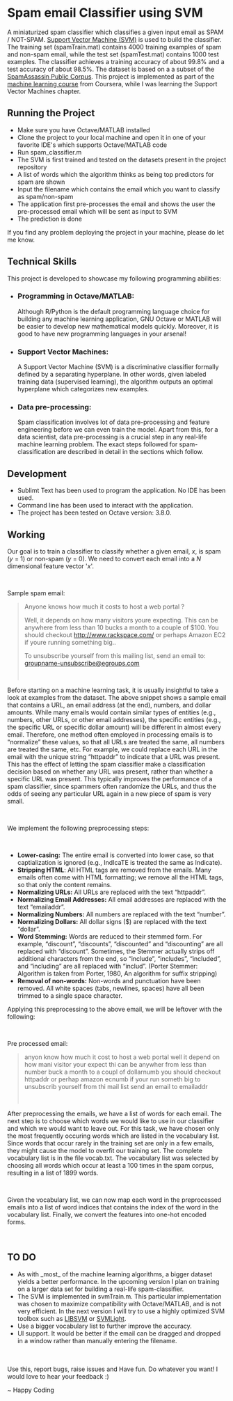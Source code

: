 # Spam email Classifier using SVM

A miniaturized spam classifier which classifies a given input email as SPAM / NOT-SPAM. <a href="https://en.wikipedia.org/wiki/Support_vector_machine">Support Vector Machine (SVM)</a> is used to build the classifier. The training set (spamTrain.mat) contains 4000 training examples of spam and non-spam email, while the test set (spamTest.mat) contains 1000 test examples. The classifier achieves a training accuracy of about 99.8% and a test accuracy of about 98.5%. The dataset is based on a a subset of the <a href="http://spamassassin.apache.org/old/publiccorpus/">SpamAssassin Public Corpus</a>. This project is implemented as part of the <a href="https://github.com/adityachandupatla/ML_Coursera">machine learning course</a> from Coursera, while I was learning the Support Vector Machines chapter.

<h2>Running the Project</h2>
<ul>
  <li>Make sure you have Octave/MATLAB installed</li>
  <li>Clone the project to your local machine and open it in one of your favorite IDE's which supports Octave/MATLAB code</li>
  <li>Run spam_classifier.m</li>
  <li>The SVM is first trained and tested on the datasets present in the project repository</li>
  <li>A list of words which the algorithm thinks as being top predictors for spam are shown</li>
  <li>Input the filename which contains the email which you want to classify as spam/non-spam</li>
  <li>The application first pre-processes the email and shows the user the pre-processed email which will be sent as input to SVM</li>
  <li>The prediction is done</li>
</ul>
If you find any problem deploying the project in your machine, please do let me know.

<h2>Technical Skills</h2>
This project is developed to showcase my following programming abilities:
<ul>
  <li><h3>Programming in Octave/MATLAB: </h3><p>Although R/Python is the default programming language choice for building any machine learning application, GNU Octave or MATLAB will be easier to develop new mathematical models quickly. Moreover, it is good to have new programming languages in your arsenal!</p></li>
  <li><h3>Support Vector Machines: </h3><p>A Support Vector Machine (SVM) is a discriminative classifier formally defined by a separating hyperplane. In other words, given labeled training data (supervised learning), the algorithm outputs an optimal hyperplane which categorizes new examples.</p></li>
  <li><h3>Data pre-processing: </h3><p>Spam classification involves lot of data pre-processing and feature engineering before we can even train the model. Apart from this, for a data scientist, data pre-processing is a crucial step in any real-life machine learning problem. The exact steps followed for spam-classification are described in detail in the sections which follow.</p></li>
</ul>

<h2>Development</h2>
<ul>
  <li>Sublimt Text has been used to program the application. No IDE has been used.</li>
  <li>Command line has been used to interact with the application.</li>
  <li>The project has been tested on Octave version: 3.8.0.</li>
</ul>

<h2>Working</h2>
<p>Our goal is to train a classifier to classify whether a given email, <i>x</i>, is spam (<i>y</i> = 1) or non-spam (<i>y</i> = 0). We need to convert each email into a <i>N</i> dimensional feature vector '<i>x</i>'.</p><br/>
<p>
Sample spam email:

> Anyone knows how much it costs to host a web portal ?
> 
> Well, it depends on how many visitors youre expecting. This can be anywhere from less than 10 bucks a month to a couple of $100. You should checkout http://www.rackspace.com/ or perhaps Amazon EC2 if youre running something big..
> 
> To unsubscribe yourself from this mailing list, send an email to: groupname-unsubscribe@egroups.com</p><br/>

<p>Before starting on a machine learning task, it is usually insightful to take a look at examples from the dataset. The above snippet shows a sample email that contains a URL, an email address (at the end), numbers, and dollar amounts. While many emails would contain similar types of entities (e.g., numbers, other URLs, or other email addresses), the specific entities (e.g., the specific URL or specific dollar amount) will be different in almost every email. Therefore, one method often employed in processing emails is to “normalize” these values, so that all URLs are treated the same, all numbers are treated the same, etc. For example, we could replace each URL in the email with the unique string “httpaddr” to indicate that a URL was present. This has the effect of letting the spam classifier make a classification decision based on whether any URL was present, rather than whether a specific URL was present. This typically improves the performance of a spam classifier, since spammers often randomize the URLs, and thus the odds of seeing any particular URL again in a new piece of spam is very small.</p><br/>
<p>We implement the following preprocessing steps:</p><br/>
<ul>
  <li><b>Lower-casing:</b> The entire email is converted into lower case, so that captialization is ignored (e.g., IndIcaTE is treated the same as Indicate).</li>
  <li><b>Stripping HTML</b>: All HTML tags are removed from the emails. Many emails often come with HTML formatting; we remove all the HTML tags, so that only the content remains.</li>
  <li><b>Normalizing URLs:</b> All URLs are replaced with the text “httpaddr”.</li>
  <li><b>Normalizing Email Addresses:</b> All email addresses are replaced with the text “emailaddr”.</li>
  <li><b>Normalizing Numbers:</b> All numbers are replaced with the text “number”.</li>
  <li><b>Normalizing Dollars:</b> All dollar signs ($) are replaced with the text “dollar”.</li>
  <li><b>Word Stemming:</b> Words are reduced to their stemmed form. For example, “discount”, “discounts”, “discounted” and “discounting” are all replaced with “discount”. Sometimes, the Stemmer actually strips off additional characters from the end, so “include”, “includes”, “included”, and “including” are all replaced with “includ”. (Porter Stemmer: Algorithm is taken from Porter, 1980, An algorithm for suffix stripping)</li>
  <li><b>Removal of non-words:</b> Non-words and punctuation have been removed. All white spaces (tabs, newlines, spaces) have all been trimmed to a single space character.</li>
</ul>
<p>Applying this preprocessing to the above email, we will be leftover with the following:</p><br/>
<p> Pre processed email:
  
> anyon know how much it cost to host a web portal well it depend on how
> mani visitor your expect thi can be anywher from less than number buck
> a month to a coupl of dollarnumb you should checkout httpaddr or perhap
> amazon ecnumb if your run someth big to unsubscrib yourself from thi
> mail list send an email to emailaddr</p><br/>
<p>After preprocessing the emails, we have a list of words for each email. The next step is to choose which words we would like to use in our classifier and which we would want to leave out.
For this task, we have chosen only the most frequently occuring words which are listed in the vocabulary list. Since words that occur rarely in the training set are only in a few emails, they might cause the model to overfit our training set. The complete vocabulary list is in the file vocab.txt. The vocabulary list was selected by choosing all words which occur at least a 100 times in the spam corpus, resulting in a list of 1899 words.</p><br/>
<p>Given the vocabulary list, we can now map each word in the preprocessed emails into a list of word indices that contains the index of the word in the vocabulary list. Finally, we convert the features into one-hot encoded forms.</p><br/>
<h2>TO DO</h2>
<ul>
  <li>As with _most_ of the machine learning algorithms, a bigger dataset yields a better performance. In the upcoming version I plan on training on a larger data set for building a real-life spam-classifier.</li>
  <li>The SVM is implemented in svmTrain.m. This particular implementation was chosen to maximize compatibility with Octave/MATLAB, and is not very efficient. In the next version I will try to use a highly optimized SVM toolbox such as <a href="https://www.csie.ntu.edu.tw/~cjlin/libsvm/">LIBSVM</a> or <a href="http://svmlight.joachims.org/">SVMLight</a>.</li>
  <li>Use a bigger vocabulary list to further improve the accuracy.</li>
  <li>UI support. It would be better if the email can be dragged and dropped in a window rather than manually entering the filename.</li>
</ul>
<br/><br/>
Use this, report bugs, raise issues and Have fun. Do whatever you want! I would love to hear your feedback :)

~ Happy Coding
